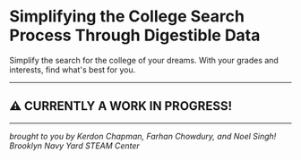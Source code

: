 # Simplifying the College Search Process Through Digestible Data
Simplify the search for the college of your dreams. With your grades and interests, find what's best for you.

<hr>

## ⚠️ CURRENTLY A WORK IN PROGRESS!

<hr>

*brought to you by Kerdon Chapman, Farhan Chowdury, and Noel Singh!*
*Brooklyn Navy Yard STEAM Center*
